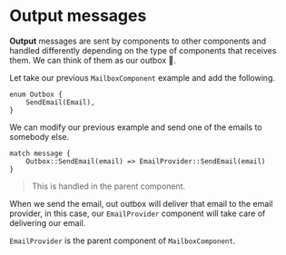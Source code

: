 # Output messages

**Output** messages are sent by components to other components and handled differently depending on the type of components that receives them. We can think of them as our outbox 🚚.

Let take our previous `MailboxComponent` example and add the following.

```rust,no_run,noplayground
enum Outbox {
    SendEmail(Email),
}
```

We can modify our previous example and send one of the emails to somebody else.

```rust,no_run,noplayground
match message {
    Outbox::SendEmail(email) => EmailProvider::SendEmail(email)
}
```

> This is handled in the parent component.

When we send the email, out outbox will deliver that email to the email provider, in this case, our `EmailProvider` component will take care of delivering our email.

`EmailProvider` is the parent component of `MailboxComponent`.
